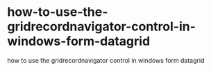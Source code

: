 # how-to-use-the-gridrecordnavigator-control-in-windows-form-datagrid
how to use the gridrecordnavigator control in windows form datagrid
